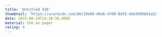 ```yaml
---
title: 'Untitled 426'
thumbnail: 'https://ucarecdn.com/d6c33e80-d6e6-4708-8d25-dde399bb61a2/'
date: 2015-06-24T14:26:58.000Z
material: Ink on paper
rating: 4
---
```

